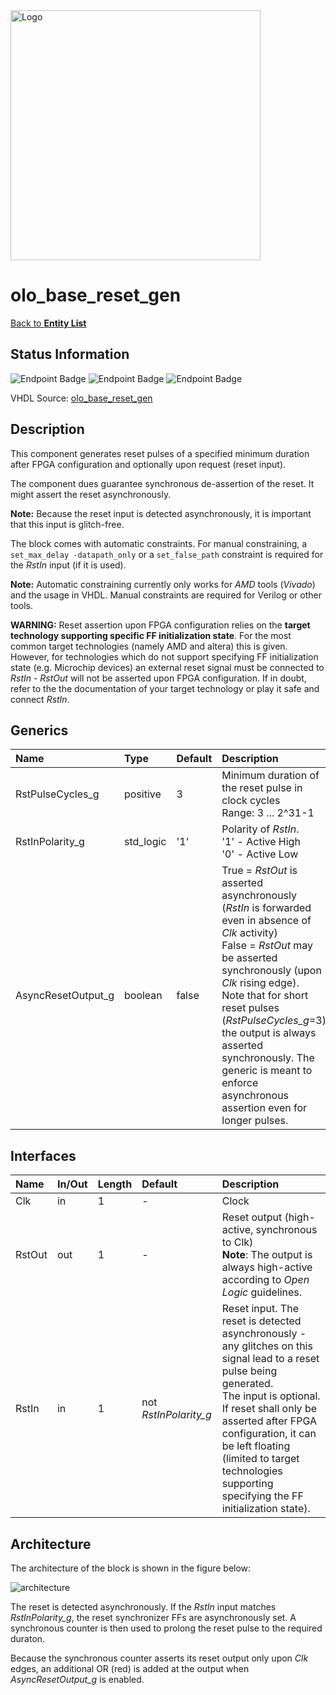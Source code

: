 <img src="../Logo.png" alt="Logo" width="400">

# olo_base_reset_gen

[Back to **Entity List**](../EntityList.md)

## Status Information

![Endpoint Badge](https://img.shields.io/endpoint?url=https://storage.googleapis.com/open-logic-badges/coverage/olo_base_reset_gen.json?cacheSeconds=0)
![Endpoint Badge](https://img.shields.io/endpoint?url=https://storage.googleapis.com/open-logic-badges/branches/olo_base_reset_gen.json?cacheSeconds=0)
![Endpoint Badge](https://img.shields.io/endpoint?url=https://storage.googleapis.com/open-logic-badges/issues/olo_base_reset_gen.json?cacheSeconds=0)

VHDL Source: [olo_base_reset_gen](../../src/base/vhdl/olo_base_reset_gen.vhd)

## Description

This component generates reset pulses of a specified minimum duration after FPGA configuration and optionally upon
request (reset input).

The component dues guarantee synchronous de-assertion of the reset. It might assert the reset asynchronously.

**Note:** Because the reset input is detected asynchronously, it is important that this input is glitch-free.

The block comes with automatic constraints. For manual constraining, a `set_max_delay -datapath_only` or a
`set_false_path` constraint is required for the _RstIn_ input (if it is used).

**Note:** Automatic constraining currently only works for _AMD_ tools (_Vivado_) and the usage in VHDL. Manual
constraints are required for Verilog or other tools.

**WARNING:** Reset assertion upon FPGA configuration relies on the **target technology supporting specific FF
initialization state**. For the most common target technologies (namely AMD and altera) this is given. However, for
technologies which do not support specifying FF initialization state (e.g. Microchip devices) an external reset signal
must be connected to _RstIn_ - _RstOut_ will not be asserted upon FPGA configuration. If in doubt, refer to the the
documentation of your target technology or play it safe and connect _RstIn_.

## Generics

| Name               | Type      | Default | Description                                                  |
| :----------------- | :-------- | ------- | :----------------------------------------------------------- |
| RstPulseCycles_g   | positive  | 3       | Minimum duration of the reset pulse in clock cycles<br />Range: 3 ... 2^31-1 |
| RstInPolarity_g    | std_logic | '1'     | Polarity of _RstIn_.<br />'1' - Active High<br />'0' - Active Low |
| AsyncResetOutput_g | boolean   | false   | True = _RstOut_ is asserted asynchronously (_RstIn_ is forwarded even in absence of _Clk_ activity)<br />False = _RstOut_ may be asserted synchronously (upon _Clk_ rising edge).<br />Note that for short reset pulses (_RstPulseCycles_g_=3) the output is always asserted synchronously. The generic is meant to enforce asynchronous assertion even for longer pulses. |

## Interfaces

| Name   | In/Out | Length | Default               | Description                                                  |
| :----- | :----- | :----- | :-------------------- | :----------------------------------------------------------- |
| Clk    | in     | 1      | -                     | Clock                                                        |
| RstOut | out    | 1      | -                     | Reset output (high-active, synchronous to Clk)<br />**Note**: The output is always high-active according to _Open Logic_ guidelines. |
| RstIn  | in     | 1      | not _RstInPolarity_g_ | Reset input. The reset is detected asynchronously - any glitches on this signal lead to a reset pulse being generated.<br />The input is optional. If reset shall only be asserted after FPGA configuration, it can be left floating (limited to target technologies supporting specifying the FF initialization state). |

## Architecture

The architecture of the block is shown in the figure below:

![architecture](./misc/olo_base_reset_gen.svg)

The reset is detected asynchronously. If the _RstIn_ input matches _RstInPolarity_g_, the reset synchronizer FFs are
asynchronously set. A synchronous counter is then used to prolong the reset pulse to the required duraton.

Because the synchronous counter asserts its reset output only upon _Clk_ edges, an additional OR (red) is added at the
output when _AsyncResetOutput_g_ is enabled.
